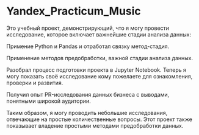# Yandex_Practicum_Music 
Это учебный проект, демонстрирующий, что я могу провести исследование, которое включает важнейшие стадии анализа данных:

Примение Python и Pandas и отработал связку метод-стадия.


Применение методов предобработки, важной стадии анализа данных.


Разобрал процесс подготовки проекта в Jupyter Notebook. Теперь я могу показать своё исследование кому пожелаете для ознакомления, проверки и развития.


Получил опыт PR-исследования данных бизнеса с выводами, понятными широкой аудитории.


Таким образом, я могу проводить небольшие исследования, отвечающие на простые количественные вопросы. Этот проект также показывает владение простыми методами предобработки данных.
